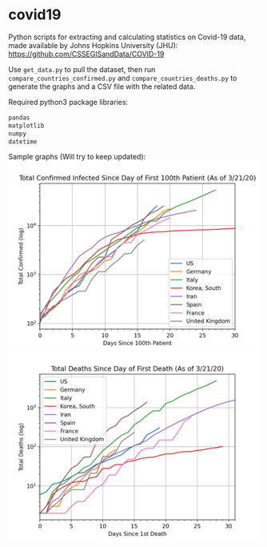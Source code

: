 # covid19
Python scripts for extracting and calculating statistics on Covid-19 data, made available by Johns Hopkins University (JHU):
https://github.com/CSSEGISandData/COVID-19


Use `get_data.py` to pull the dataset, then run `compare_countries_confirmed.py` and `compare_countries_deaths.py` to generate the graphs and a CSV file with the related data. 

Required python3 package libraries:
```
pandas
matplotlib
numpy
datetime
```


Sample graphs (Will try to keep updated):
![confirmed](/covid19_temp/corona_confirmed.png)
![deaths](/covid19_temp/corona_deaths.png)
